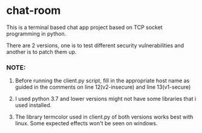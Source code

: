 # chat-room

This is a terminal based chat app project based on TCP socket programming in python.

There are 2 versions, one is to test different security vulnerabilities and another is to patch them up.


### NOTE:
1. Before running the client.py script, fill in the appropriate host name as guided in the comments on line 12(v2-insecure) and line 13(v1-secure)

2. I used python 3.7 and lower versions might not have some libraries that i used installed.

3. The library termcolor used in client.py of both versions works best with linux. Some expected effects  won't be seen on windows. 
